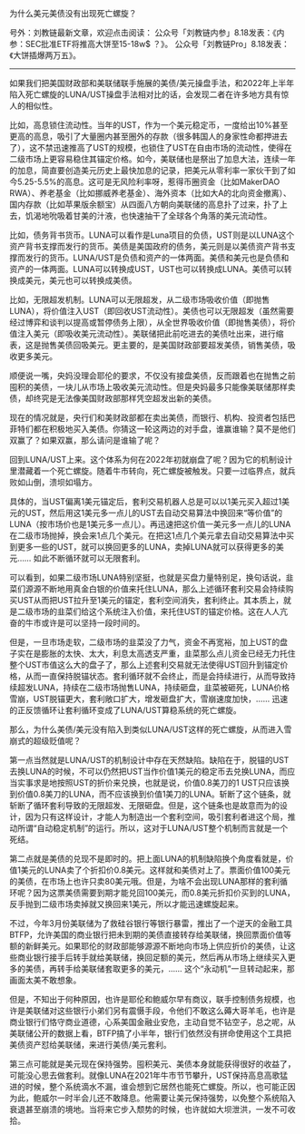 
为什么美元美债没有出现死亡螺旋？

号外：刘教链最新文章，欢迎点击阅读：
公众号「刘教链内参」8.18发表：《内参：SEC批准ETF将推高大饼至15-18w$ ？》。
公众号「刘教链Pro」8.18发表：《大饼插爆两万五》。

* * *

如果我们把美国财政部和美联储联手施展的美债/美元操盘手法，和2022年上半年陷入死亡螺旋的LUNA/UST操盘手法相对比的话，会发现二者在许多地方具有惊人的相似性。

比如，高息锁住流动性。当年的UST，作为一个美元稳定币，一度给出10%甚至更高的高息，吸引了大量圈内甚至圈外的存款（很多韩国人的身家性命都押进去了），这不禁迅速推高了UST的规模，也锁住了UST在自由市场的流动性，使得在二级市场上更容易稳住其锚定价格。如今，美联储也是祭出了加息大法，连续一年的加息，简直要创造美元历史上最快加息的记录，把美元从零利率一家伙干到了如今5.25-5.5%的高息。这可是无风险利率呀，惹得币圈资金（比如MakerDAO RWA）、养老基金（比如挪威养老基金）、海外资本（比如大A的北向资金撤离）、国内存款（比如苹果版余额宝）从四面八方朝向美联储的高息扑了过来，扑了上去，饥渴地吮吸着甘美的汁液，也快速抽干了全球各个角落的美元流动性。

比如，债务背书货币。LUNA可以看作是Luna项目的负债，UST则是以LUNA这个资产背书支撑而发行的货币。美债是美国政府的债务，美元则是以美债资产背书支撑而发行的货币。LUNA/UST是负债和资产的一体两面。美债和美元也是负债和资产的一体两面。LUNA可以转换成UST，UST也可以转换成LUNA。美债可以转换成美元，美元也可以转换成美债。

比如，无限超发机制。LUNA可以无限超发，从二级市场吸收价值（即抛售LUNA），将价值注入UST（即回收UST流动性）。美债也可以无限超发（虽然需要经过博弈和谈判以提高或暂停债务上限），从全世界吸收价值（即抛售美债），将价值注入美元（即吸收美元流动性）。美联储把此前吃进去的美债吐出来，进行缩表，这是抛售美债回吸美元。更主要的，是美国财政部要超发美债，销售美债，吸收更多美元。

顺便说一嘴，央妈没理会耶伦的要求，不仅没有接盘美债，反而跟着也在抛售之前囤积的美债，一块儿从市场上吸收美元流动性。但是央妈最多只能像美联储那样卖债，却终究是无法像美国财政部那样凭空超发出新的美债。

现在的情况就是，央行们和美财政部都在卖出美债，而银行、机构、投资者包括巴菲特们都在积极地买入美债。你猜这一轮这两边的对手盘，谁赢谁输？莫不是他们双赢了？如果双赢，那么请问是谁输了呢？

回到LUNA/UST上来。这个体系为何在2022年初就崩盘了呢？因为它的机制设计里潜藏着一个死亡螺旋。随着牛市转向，死亡螺旋被触发。只要一过临界点，就兵败如山倒，溃坝如塌方。

具体的，当UST偏离1美元锚定后，套利交易机器人总是可以以1美元买入超过1美元的UST，然后用这1美元多一点儿的UST去自动交易算法中换回来“等价值”的LUNA（按市场价也是1美元多一点儿）。再迅速把这价值一美元多一点儿的LUNA在二级市场抛掉，换会来1点几个美元。在把这1点几个美元拿去自动交易算法中买到更多一些的UST，就可以换回更多的LUNA，卖掉LUNA就可以获得更多的美元…… 如此不断循环就可以无限套利。

可以看到，如果二级市场LUNA特别坚挺，也就是买盘力量特别足，换句话说，韭菜们源源不断地用真金白银的价值来托住LUNA，那么上述循环套利交易会持续购买UST从而把UST拉升至1美元的锚定，套利空间消失，套利终止。其本质上，就是二级市场的韭菜们给这个系统注入价值，来托住UST的锚定价格。这在人人亢奋的牛市或许是可以坚持一段时间的。

但是，一旦市场走软，二级市场的韭菜没了力气，资金不再宽裕，加上UST的盘子实在是膨胀的太快、太大，利息太高透支严重，韭菜那么点儿资金已经无力托住整个UST市值这么大的盘子了，那么上述套利交易就无法使得UST回升到锚定价格，从而一直保持脱锚状态。套利循环就不会终止，而是会持续进行，从而导致持续超发LUNA，持续在二级市场抛售LUNA，持续砸盘，韭菜被砸死，LUNA价格雪崩，UST脱锚更大，套利敞口扩大，增发砸盘扩大，雪崩速度加快，…… 迅速的正反馈循环让套利循环变成了LUNA/UST算稳系统的死亡螺旋。

那么，为什么美债/美元没有陷入到类似LUNA/UST这样的死亡螺旋，从而进入雪崩式的超级贬值呢？

第一点当然就是LUNA/UST的机制设计中存在天然缺陷。缺陷在于，脱锚的UST去换LUNA的时候，不可以仍然把UST当作价值1美元的稳定币去兑换LUNA，而应当实事求是地按照UST的折价来兑换，也就是说，价值0.8美刀的1 UST只应该换到价值0.8美刀的LUNA，而不应该换到价值1美刀的LUNA。斩断了这个链条，就斩断了循环套利导致的无限超发、无限砸盘。但是，这个链条也是故意而为的设计，因为只有这样设计，才能人为制造出一个套利空间，吸引套利者进这个局，推动所谓“自动稳定机制”的运行。所以，这对于LUNA/UST整个机制而言就是一个死结。

第二点就是美债的兑现不是即时的。把上面LUNA的机制缺陷换个角度看就是，价值1美元的LUNA卖了个折扣价0.8美元。这样就和美债对上了。票面价值100美元的美债，在市场上也许只卖80美元哦。但是，为啥不会出现LUNA那样的套利循环呢？因为这票美债需要到期才能兑回100美元，而0.8美元折扣价买到的LUNA，反手抛到二级市场卖掉就又换回来1美元，所以才能迅速螺旋起来。

不过，今年3月份美联储为了救硅谷银行等银行暴雷，推出了一个逆天的金融工具BTFP，允许美国的商业银行把未到期的美债直接转存给美联储，换回票面价值等额的新鲜美元。如果耶伦的财政部能够源源不断地向市场上供应折价的美债，让这些商业银行接手后转手就给美联储，换回足额的美元，然后再从市场上继续买入更多的美债，再转手给美联储套取更多的美元，…… 这个“永动机”一旦转动起来，那画面太美不敢想象。

但是，不知出于何种原因，也许是耶伦和鲍威尔早有商议，联手控制债务规模，也许是美联储对这些银行小弟们另有震慑手段，令他们不敢这么薅大哥羊毛，也许是商业银行们恪守商业道德，心系美国金融业安危，主动自觉不钻空子，总之呢，从美联储公开的数据上看，BTFP搞了小半年，银行们依然没有拼命使用这个工具把美债资产怼给美联储，来进行美债/美元套利。

第三点可能就是美元现在保持强势。囤积美元、美债本身就能获得很好的收益了，可能没心思去做套利。就像LUNA在2021年牛市节节攀升，UST保持高息高歌猛进的时候，整个系统滴水不漏，谁会想到它居然也能死亡螺旋。所以，也可能正因为此，鲍威尔一时半会儿还不敢降息。他需要让美元保持强势，以免整个系统陷入衰退甚至崩溃的境地。当将来它步入颓势的时候，也许就如大坝泄洪，一发不可收拾。




